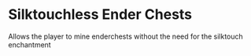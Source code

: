 # Silktouchless Ender Chests
Allows the player to mine enderchests without the need for the silktouch enchantment